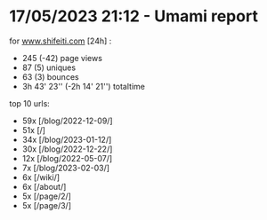 # 17/05/2023 21:12 - Umami report
for www.shifeiti.com [24h] :

 - 245 (-42) page views
 - 87 (5) uniques
 - 63 (3) bounces
 - 3h 43' 23'' (-2h 14' 21'') totaltime


top 10 urls:
 - 59x [/blog/2022-12-09/]
 - 51x [/]
 - 34x [/blog/2023-01-12/]
 - 30x [/blog/2022-12-22/]
 - 12x [/blog/2022-05-07/]
 - 7x [/blog/2023-02-03/]
 - 6x [/wiki/]
 - 6x [/about/]
 - 5x [/page/2/]
 - 5x [/page/3/]


